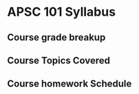 # APSC 101 Syllabus

## Course grade breakup


## Course Topics Covered

## Course homework Schedule


